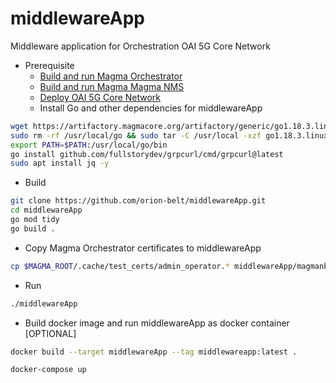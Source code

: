 # middlewareApp
Middleware application for Orchestration OAI 5G Core Network


* Prerequisite
  * [Build and run Magma Orchestrator](https://docs.magmacore.org/docs/next/basics/quick_start_guide#terminal-tab-2-build-orchestrator)
  * [Build and run Magma Magma NMS](https://docs.magmacore.org/docs/next/basics/quick_start_guide#using-the-nms-ui)
  * [Deploy OAI 5G Core Network](https://gitlab.eurecom.fr/oai/cn5g/oai-cn5g-fed/-/blob/master/docs/DEPLOY_HOME.md)
  * Install Go and other dependencies for middlewareApp

 ```bash
 wget https://artifactory.magmacore.org/artifactory/generic/go1.18.3.linux-amd64.tar.gz
 sudo rm -rf /usr/local/go && sudo tar -C /usr/local -xzf go1.18.3.linux-amd64.tar.gz
 export PATH=$PATH:/usr/local/go/bin
 go install github.com/fullstorydev/grpcurl/cmd/grpcurl@latest
 sudo apt install jq -y
 ```

* Build
```bash
git clone https://github.com/orion-belt/middlewareApp.git
cd middlewareApp
go mod tidy
go build .
```

* Copy Magma Orchestrator certificates to middlewareApp
```bash
cp $MAGMA_ROOT/.cache/test_certs/admin_operator.* middlewareApp/magmanbi/.certs/
```

* Run
```bash
./middlewareApp
```


* Build docker image and run middlewareApp as docker container [OPTIONAL]
```bash
docker build --target middlewareApp --tag middlewareapp:latest .
```

```bash
docker-compose up
```
